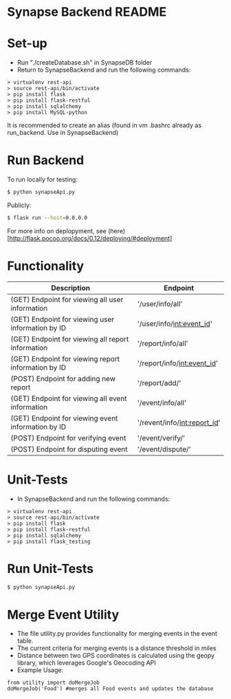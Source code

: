 # Synapse Backend README

# Set-up
* Run "./createDatabase.sh" in SynapseDB folder
* Return to SynapseBackend and run the following commands:
```
> virtualenv rest-api
> source rest-api/bin/activate
> pip install flask
> pip install flask-restful
> pip install sqlalchemy
> pip install MySQL-python
```
It is recommended to create an alias (found in vm .bashrc already as run_backend. Use in SynapseBackend)

# Run Backend
To run locally for testing:
```sh
$ python synapseApi.py
```
Publicly:
```sh
$ flask run --host=0.0.0.0
```

For more info on deplopyment, see (here)[http://flask.pocoo.org/docs/0.12/deploying/#deployment]

# Functionality
| Description | Endpoint |
| ------ | ------ |
| (GET) Endpoint for viewing all user information | '/user/info/all' |
| (GET) Endpoint for viewing user information by ID| '/user/info/<int:event_id>' |
| (GET) Endpoint for viewing all report information | '/report/info/all' |
| (GET) Endpoint for viewing report information by ID| '/report/info/<int:event_id>' |
| (POST) Endpoint for adding new report | '/report/add/' |
| (GET) Endpoint for viewing all event information | '/event/info/all' |
| (GET) Endpoint for viewing event information by ID | '/revent/info/<int:report_id>' |
| (POST) Endpoint for verifying event | '/event/verify/' |
| (POST) Endpoint for disputing event | '/event/dispute/' |

# Unit-Tests
* In SynapseBackend and run the following commands:
```
> virtualenv rest-api
> source rest-api/bin/activate
> pip install flask
> pip install flask-restful
> pip install sqlalchemy
> pip install flask_testing
```

# Run Unit-Tests
```sh
$ python synapseApi.py
```
# Merge Event Utility
* The file utility.py provides functionality for merging events in the event table.
* The current criteria for merging events is a distance threshold in miles
* Distance between two GPS coordinates is calculated using the geopy library, which leverages Google's Geocoding API
* Example Usage: 
```
from utility import doMergeJob
doMergeJob('Food') #merges all Food events and updates the database
```

